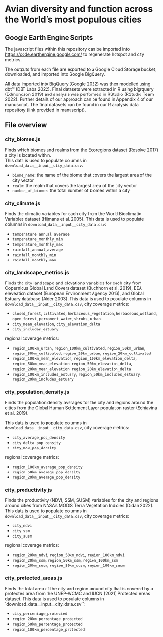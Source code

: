 # Avian diversity and function across the World’s most populous cities 
## Google Earth Engine Scripts

The javascript files within this repository can be imported into https://code.earthengine.google.com/ to regenerate hotspot and city metrics.

The outputs from each file are exported to a Google Cloud Storage bucket, downloaded, and imported into Google BigQuery.  

All data imported into BigQuery (Google 2022) was then modelled using dbt™ (DBT Labs 2022). 
Final datasets were extracted in R using bigrquery (Edmondson 2019) and analysis was performed in RStudio (RStudio Team 2022). 
Further details of our approach can be found in Appendix 4 of our manuscript. The final datasets can be found in our R analysis data repository (link provided in manuscript).

## File overview

### city_biomes.js
Finds which biomes and realms from the Ecoregions dataset (Resolve 2017) a city is located within.  
This data is used to populate columns in `download_data__input__city_data.csv`:
* `biome_name`: the name of the biome that covers the largest area of the city vector
* `realm`: the realm that covers the largest area of the city vector
* `number_of_biomes`: the total number of biomes within a city

### city_climate.js
Finds the climatic variables for each city from the World Bioclimatic Variables dataset (Hijmans et al. 2005).
This data is used to populate columns in `download_data__input__city_data.csv`:
* `temperature_annual_average`
* `temperature_monthly_min`
* `temperature_monthly_max` 
* `rainfall_annual_average`
* `rainfall_monthly_min`
* `rainfall_monthly_max`

### city_landscape_metrics.js
Finds the city landscape and elevations variables for each city from Copernicus Global Land Covers dataset (Buchhorn et al. 2019), EEA eleveation dataset (European Environment Agency 2016), and Global Estuary database (Alder 2003).
This data is used to populate columns in `download_data__input__city_data.csv`, city coverage metrics:
* `closed_forest`, `cultivated`, `herbaceous_vegetation`, `herbaceous_wetland`, `open_forest`, `permanent_water`, `shrubs`, `urban`
* `city_mean_elevation`, `city_elevation_delta`
* `city_includes_estuary`

regional coverage metrics:
* `region_100km_urban`, `region_100km_cultivated`, `region_50km_urban`, `region_50km_cultivated`, `region_20km_urban`, `region_20km_cultivated`
* `region_100km_mean_elevation`, `region_100km_elevation_delta`, `region_50km_mean_elevation`, `region_50km_elevation_delta`, `region_20km_mean_elevation`, `region_20km_elevation_delta`
* `region_100km_includes_estuary`, `region_50km_includes_estuary`, `region_20km_includes_estuary`

### city_population_density.js
Finds the population density averages for the city and regions around the cities from the Global Human Settlement Layer population raster (Schiavina et al. 2019).

This data is used to populate columns in `download_data__input__city_data.csv`, city coverage metrics:
* `city_average_pop_density`
* `city_delta_pop_density`
* `city_max_pop_density`

regional coverage metrics:
* `region_100km_average_pop_density`
* `region_50km_average_pop_density`
* `region_20km_average_pop_density`

### city_productivity.js
Finds the productivity (NDVI, SSM, SUSM) variables for the city and regions around cities from NASA’s MODIS Terra Vegetation Indicies (Didan 2022).
This data is used to populate columns in `download_data__input__city_data.csv`, city coverage metrics:
* `city_ndvi`
* `city_ssm`
* `city_susm`

regional coverage metrics:
* `region_20km_ndvi`, `region_50km_ndvi`, `region_100km_ndvi`
* `region_20km_ssm`, `region_50km_ssm`, `region_100km_ssm`
* `region_20km_susm`, `region_50km_susm`, `region_100km_susm`

### city_protected_areas.js
Finds the total area of the city and region around city that is covered by a protected area from the UNEP-WCMC and IUCN (2021) Protected Areas dataset.
This data is used to populate columns in `download_data__input__city_data.csv``:
* `city_percentage_protected`
* `region_20km_percentage_protected`
* `region_50km_percentage_protected`
* `region_100km_percentage_protected`




